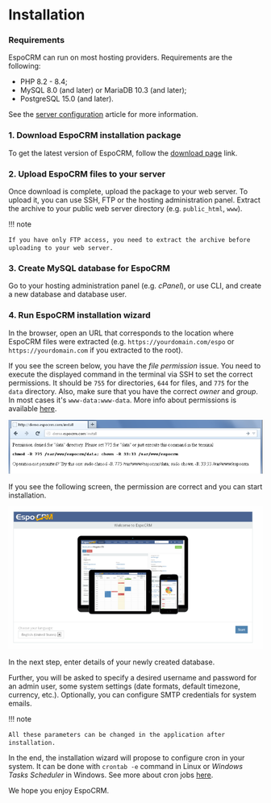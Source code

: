 # Installation

### Requirements

EspoCRM can run on most hosting providers. Requirements are the following:

* PHP 8.2 - 8.4;
* MySQL 8.0 (and later) or MariaDB 10.3 (and later);
* PostgreSQL 15.0 (and later).

See the [server configuration](server-configuration.md) article for more information.

### 1. Download EspoCRM installation package

To get the latest version of EspoCRM, follow the [download page](http://www.espocrm.com/download/) link.

### 2. Upload EspoCRM files to your server

Once download is complete, upload the package to your web server.
To upload it, you can use SSH, FTP or the hosting administration panel.
Extract the archive to your public web server directory (e.g. `public_html`, `www`).

!!! note

    If you have only FTP access, you need to extract the archive before uploading to your web server.

### 3. Create MySQL database for EspoCRM

Go to your hosting administration panel (e.g. *cPanel*), or use CLI, and create a new database and database user.

### 4. Run EspoCRM installation wizard

In the browser, open an URL that corresponds to the location where EspoCRM files were extracted (e.g. `https://yourdomain.com/espo` or `https://yourdomain.com` if you extracted to the root).

If you see the screen below, you have the *file permission* issue.
You need to execute the displayed command in the terminal via SSH to set the correct permissions.
It should be `755` for directories, `644` for files, and `775` for the `data` directory.
Also, make sure that you have the correct _owner_ and _group_. In most cases it's `www-data:www-data`. More info about permissions is available [here](server-configuration.md#required-permissions-for-unix-based-systems).

![1](https://raw.githubusercontent.com/espocrm/documentation/master/docs/_static/images/administration/installation/1.png)

If you see the following screen, the permission are correct and you can start installation.

![2](https://raw.githubusercontent.com/espocrm/documentation/master/docs/_static/images/administration/installation/2.png)

In the next step, enter details of your newly created database.

Further, you will be asked to specify a desired username and password for an admin user, some system settings (date formats, default timezone, currency, etc.). Optionally, you can configure SMTP credentials for system emails.

!!! note

    All these parameters can be changed in the application after installation.

In the end, the installation wizard will propose to configure cron in your system. It can be done with `crontab -e` command in Linux or _Windows Tasks Scheduler_ in Windows. See more about cron jobs [here](jobs.md).

We hope you enjoy EspoCRM.
